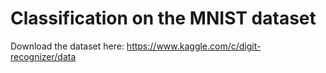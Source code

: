 # Classification on the MNIST dataset
Download the dataset here: https://www.kaggle.com/c/digit-recognizer/data